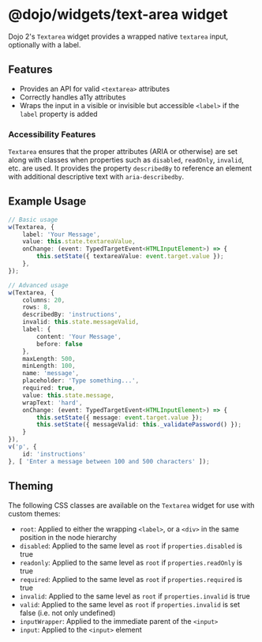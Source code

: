 # @dojo/widgets/text-area widget

Dojo 2's `Textarea` widget provides a wrapped native `textarea` input, optionally with a label.


## Features

- Provides an API for valid `<textarea>` attributes
- Correctly handles a11y attributes
- Wraps the input in a visible or invisible but accessible `<label>` if the `label` property is added

### Accessibility Features

`Textarea` ensures that the proper attributes (ARIA or otherwise) are set along with classes when properties such as `disabled`, `readOnly`, `invalid`, etc. are used. It provides the property `describedBy` to reference an element with additional descriptive text with `aria-describedby`.

## Example Usage

```typescript
// Basic usage
w(Textarea, {
	label: 'Your Message',
	value: this.state.textareaValue,
	onChange: (event: TypedTargetEvent<HTMLInputElement>) => {
		this.setState({ textareaValue: event.target.value });
	},
});

// Advanced usage
w(Textarea, {
	columns: 20,
	rows: 8,
	describedBy: 'instructions',
	invalid: this.state.messageValid,
	label: {
		content: 'Your Message',
		before: false
	},
	maxLength: 500,
	minLength: 100,
	name: 'message',
	placeholder: 'Type something...',
	required: true,
	value: this.state.message,
	wrapText: 'hard',
	onChange: (event: TypedTargetEvent<HTMLInputElement>) => {
		this.setState({ message: event.target.value });
		this.setState({ messageValid: this._validatePassword() });
	}
}),
v('p', {
	id: 'instructions'
}, [ 'Enter a message between 100 and 500 characters' ]);
```

## Theming

The following CSS classes are available on the `Textarea` widget for use with custom themes:

- `root`: Applied to either the wrapping `<label>`, or a `<div>` in the same position in the node hierarchy
- `disabled`: Applied to the same level as `root` if `properties.disabled` is true
- `readonly`: Applied to the same level as `root` if `properties.readOnly` is true
- `required`: Applied to the same level as `root` if `properties.required` is true
- `invalid`: Applied to the same level as `root` if `properties.invalid` is true
- `valid`: Applied to the same level as `root` if `properties.invalid` is set false (i.e. not only undefined)
- `inputWrapper`: Applied to the immediate parent of the `<input>`
- `input`: Applied to the `<input>` element
